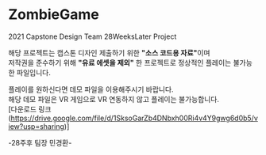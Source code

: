 # ZombieGame
2021 Capstone Design Team 28WeeksLater Project 

해당 프로젝트는 캡스톤 디자인 제출하기 위한 <strong>"소스 코드용 자료"</strong>이며<br>
저작권을 준수하기 위해 <strong>"유료 에셋을 제외"</strong> 한 프로젝트로 정상적인 플레이는 불가능한 파일입니다.<br>

플레이를 원하신다면 데모 파일을 이용해주시기 바랍니다.<br>
해당 데모 파일은 VR 게임으로 VR 연동하지 않고 플레이는 불가능합니다.<br>
[다운로드 링크(https://drive.google.com/file/d/1SksoGarZb4DNbxh00Ri4v4Y9gwg6d0b5/view?usp=sharing)] <br>

-28주후 팀장 민경환-
